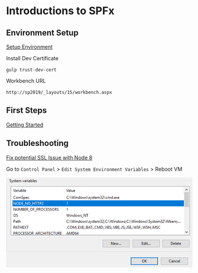 # Introductions to SPFx

## Environment Setup

[Setup Environment](https://docs.microsoft.com/en-us/sharepoint/dev/spfx/set-up-your-development-environment)

Install Dev Certificate

```
gulp trust-dev-cert
```

Workbench URL

```
http://sp2019/_layouts/15/workbench.aspx
```

## First Steps

[Getting Started](https://docs.microsoft.com/en-us/sharepoint/dev/spfx/web-parts/get-started/build-a-hello-world-web-part)


## Troubleshooting

[Fix potential SSL Issue with Node 8](https://github.com/SharePoint/sp-dev-docs/issues/1002)

Go to `Control Panel` > `Edit System Environment Variables` > Reboot VM

![NoHttp2](_Images/nohttp2.png)
